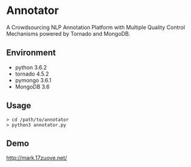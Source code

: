 # Annotator
A Crowdsourcing NLP Annotation Platform with Multiple Quality Control Mechanisms powered by Tornado and MongoDB.

## Environment

- python 3.6.2
- tornado 4.5.2
- pymongo 3.6.1
- MongoDB 3.6

## Usage

```shell
> cd /path/to/annotator
> python3 annotator.py
```

## Demo

http://mark.17zuoye.net/